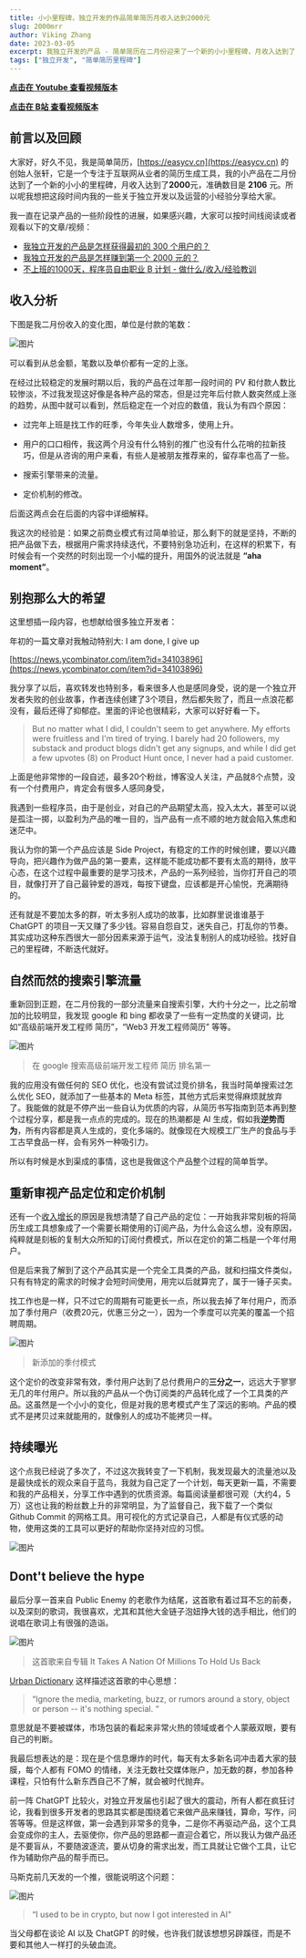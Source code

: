 ```yaml
---
title: 小小里程碑，独立开发的作品简单简历月收入达到2000元
slug: 2000mrr
author: Viking Zhang
date: 2023-03-05
excerpt: 我独立开发的产品 - 简单简历在二月份迎来了一个新的小小里程碑，月收入达到了 2000元，准确数目是 2106元。我想把这段时间内产品的收入，运营，策略以及增长的经验带给大家。在其中还会分享一个对我触动很大的失败的故事。
tags: ["独立开发", "简单简历里程碑"]
---
```


**[点击在 Youtube 查看视频版本](https://youtu.be/ooOJTBgSdeo)**

**[点击在 B站 查看视频版本](https://www.bilibili.com/video/BV1N54y1g792/)**

## 前言以及回顾

大家好，好久不见，我是简单简历，[https://easycv.cn](https://easycv.cn) 的创始人张轩，它是一个专注于互联网从业者的简历生成工具，我的小产品在二月份达到了一个新的小小的里程碑，月收入达到了**2000**元，准确数目是 **2106** 元。所以呢我想把这段时间内我的一些关于独立开发以及运营的小经验分享给大家。

我一直在记录产品的一些阶段性的进展，如果感兴趣，大家可以按时间线阅读或者观看以下的文章/视频：

* [我独立开发的产品是怎样获得最初的 300 个用户的？](https://vikingz.me/first-300-customers/)
* [我独立开发的产品是怎样赚到第一个 2000 元的？](https://vikingz.me/first-2000/)
* [不上班的1000天，程序员自由职业 B 计划 - 做什么/收入/经验教训](https://vikingz.me/1000-days/)

## 收入分析

下图是我二月份收入的变化图，单位是付款的笔数：

![图片](./imgs/chart.png)

可以看到从总金额，笔数以及单价都有一定的上涨。

在经过比较稳定的发展时期以后，我的产品在过年那一段时间的 PV 和付款人数比较惨淡，不过我发现这好像是各种产品的常态，但是过完年后付款人数突然成上涨的趋势，从图中就可以看到，然后稳定在一个对应的数值，我认为有四个原因：

* 过完年上班是找工作的旺季，今年失业人数增多，使用上升。

* 用户的口口相传，我这两个月没有什么特别的推广也没有什么花哨的拉新技巧，但是从咨询的用户来看，有些人是被朋友推荐来的，留存率也高了一些。

* 搜索引擎带来的流量。

* 定价机制的修改。

后面这两点会在后面的内容中详细解释。

我这次的经验是：如果之前商业模式有过简单验证，那么剩下的就是坚持，不断的把产品做下去，根据用户需求持续迭代，不要特别急功近利，在这样的积累下，有时候会有一个突然的时刻出现一个小幅的提升，用国外的说法就是 **“aha moment”**。

## 别抱那么大的希望

这里想插一段内容，也想献给很多独立开发者：

年初的一篇文章对我触动特别大: I am done, I give up

[https://news.ycombinator.com/item?id=34103896](https://news.ycombinator.com/item?id=34103896)

我分享了以后，喜欢转发也特别多，看来很多人也是感同身受，说的是一个独立开发者失败的创业故事，作者连续创建了3个项目，然后都失败了，而且一点浪花都没有，最后还得了抑郁症。里面的评论也很精彩，大家可以好好看一下。

>But no matter what I did, I couldn't seem to get anywhere. My efforts were fruitless and I'm tired of trying. I barely had 20 followers, my substack and product blogs didn't get any signups, and while I did get a few upvotes (8) on Product Hunt once, I never had a paid customer.

上面是他非常惨的一段自述，最多20个粉丝，博客没人关注，产品就8个点赞，没有一个付费用户，肯定会有很多人感同身受，

我遇到一些程序员，由于是创业，对自己的产品期望太高，投入太大，甚至可以说是孤注一掷，以盈利为产品的唯一目的，当产品有一点不顺的地方就会陷入焦虑和迷茫中。

我认为你的第一个产品应该是 Side Project，有稳定的工作的时候创建，要以兴趣导向，把兴趣作为做产品的第一要素，这样能不能成功都不要有太高的期待，放平心态，在这个过程中最重要的是学习技术，产品的一系列经验，当你打开自己的项目，就像打开了自己最钟爱的游戏，每按下键盘，应该都是开心愉悦，充满期待的。

还有就是不要加太多的群，听太多别人成功的故事，比如群里说谁谁基于 ChatGPT 的项目一天又赚了多少钱。容易自怨自艾，迷失自己，打乱你的节奏。其实成功这种东西很大一部分因素来源于运气，没法复制别人的成功经验。找好自己的里程碑，不断迭代就好。

## 自然而然的搜索引擎流量

重新回到正题，在二月份我的一部分流量来自搜索引擎，大约十分之一，比之前增加的比较明显，我发现 google 和 bing 都收录了一些有一定热度的关键词，比如“高级前端开发工程师 简历”，“Web3 开发工程师简历” 等等。

![图片](./imgs/google.png)

> 在 google 搜索高级前端开发工程师 简历 排名第一

我的应用没有做任何的 SEO 优化，也没有尝试过竞价排名，我当时简单搜索过怎么优化 SEO，就添加了一些基本的 Meta 标签，其他方式后来觉得麻烦就放弃了。我能做的就是不停产出一些自认为优质的内容，从简历书写指南到范本再到整个过程分享，都是我一点点的完成的。现在的热潮都是 AI 生成，假如我**逆势而为**，所有内容都是真人生成的，变化多端的。就像现在大规模工厂生产的食品与手工古早食品一样，会有另外一种吸引力。

所以有时候是水到渠成的事情，这也是我做这个产品整个过程的简单哲学。

## 重新审视产品定位和定价机制

还有一个[收入增长](https://easycv.cn/pricing)的原因是我想清楚了自己产品的定位：一开始我非常刻板的将简历生成工具想象成了一个需要长期使用的订阅产品，为什么会这么想，没有原因，纯粹就是刻板的复制大众所知的订阅付费模式，所以在定价的第二档是一个年付用户。

但是后来我了解到了这个产品其实是一个完全工具类的产品，就和扫描文件类似，只有有特定的需求的时候才会短时间使用，用完以后就算完了，属于一锤子买卖。

找工作也是一样，只不过它的周期有可能更长一点，所以我去掉了年付用户，而添加了季付用户（收费20元，优惠三分之一），因为一个季度可以完美的覆盖一个招聘周期。

![图片](./imgs/pricing.png)

> 新添加的季付模式

这个定价的改变非常有效，季付用户达到了总付费用户的**三分之一**，远远大于寥寥无几的年付用户。所以我的产品从一个伪订阅类的产品转化成了一个工具类的产品。这虽然是一个小小的变化，但是对我的思考模式产生了深远的影响。产品的模式不是拷贝过来就能用的，就像别人的成功不能拷贝一样。

## 持续曝光

这个点我已经说了多次了，不过这次我转变了一下机制，我发现最大的流量池以及是最快成长的观众来自于蓝鸟，我就为自己定了一个计划，每天更新一篇，不需要和我的产品相关，分享工作中遇到的优质资源。每篇阅读量都很可观（大约4，5万）这也让我的粉丝数上升的非常明显，为了监督自己，我下载了一个类似 Github Commit 的网格工具。用可视化的方式记录自己，人都是有仪式感的动物，使用这类的工具可以更好的帮助你坚持对应的习惯。

![图片](./imgs/becord.png)

## Dont't believe the hype

最后分享一首来自 Public Enemy 的老歌作为结尾，这首歌有着过耳不忘的前奏，以及深刻的歌词，我很喜欢，尤其和其他大金链子泡妞挣大钱的选手相比，他们的说唱在歌词上有很强的造诣。

![图片](./imgs/enemy.jpeg)
> 这首歌来自专辑 It Takes A Nation Of Millions To Hold Us Back

[Urban Dictionary](https://www.urbandictionary.com/define.php?term=Don%27t%20believe%20the%20hype) 这样描述这首歌的中心思想：

>“Ignore the media, marketing, buzz, or rumors around a story, object or person -- it's nothing special. “

意思就是不要被媒体，市场包装的看起来非常火热的领域或者个人蒙蔽双眼，要有自己的判断。

我最后想表达的是：现在是个信息爆炸的时代，每天有太多新名词冲击着大家的鼓膜，每个人都有 FOMO 的情绪，关注无数社交媒体账户，加无数的群，参加各种课程，只怕有什么新东西自己不了解，就会被时代抛弃。

前一阵 ChatGPT 比较火，对独立开发届也引起了很大的震动，所有人都在疯狂讨论，我看到很多开发者的思路其实都是围绕着它来做产品来赚钱，算命，写作，问答等等。但是这样做，第一会遇到非常多的竞争，二是你不再驱动产品，这个工具会变成你的主人，去驱使你，你产品的思路都一直迎合着它，所以我认为做产品还是不要盲从，不要随波逐流，要从切身的需求出发，而工具就让它做个工具，让它作为辅助你产品的帮手而已。

马斯克前几天发的一个推，很能说明这个问题：

![图片](./imgs/musk.png)

>“I used to be in crypto, but now I got interested in AI"

当父母都在谈论 AI 以及 ChatGPT 的时候，也许我们就该想想另辟蹊径，而是不要和其他人一样打的头破血流。




